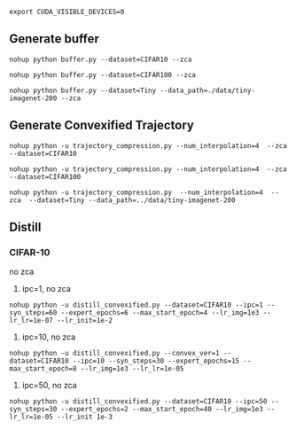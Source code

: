 ```bush
export CUDA_VISIBLE_DEVICES=0
```

## Generate buffer
```bush
nohup python buffer.py --dataset=CIFAR10 --zca 

nohup python buffer.py --dataset=CIFAR100 --zca 

nohup python buffer.py --dataset=Tiny --data_path=./data/tiny-imagenet-200 --zca
```


## Generate Convexified Trajectory

```bush
nohup python -u trajectory_compression.py --num_interpolation=4  --zca  --dataset=CIFAR10
```

```bush
nohup python -u trajectory_compression.py --num_interpolation=4  --zca  --dataset=CIFAR100
```

```bush
nohup python -u trajectory_compression.py  --num_interpolation=4  --zca  --dataset=Tiny --data_path=../data/tiny-imagenet-200
```

## Distill

### CIFAR-10

no zca

1. ipc=1, no zca
```bush
nohup python -u distill_convexified.py --dataset=CIFAR10 --ipc=1 --syn_steps=60 --expert_epochs=6 --max_start_epoch=4 --lr_img=1e3 --lr_lr=1e-07 --lr_init=1e-2
```

1. ipc=10, no zca
```bush
nohup python -u distill_convexified.py --convex_ver=1 --dataset=CIFAR10 --ipc=10 --syn_steps=30 --expert_epochs=15 --max_start_epoch=8 --lr_img=1e3 --lr_lr=1e-05
```

1. ipc=50, no zca
```bush
nohup python -u distill_convexified.py --dataset=CIFAR10 --ipc=50 --syn_steps=30 --expert_epochs=2 --max_start_epoch=40 --lr_img=1e3 --lr_lr=1e-05 --lr_init 1e-3
```
